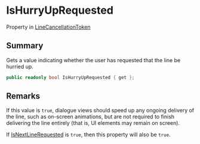 # IsHurryUpRequested

Property in [LineCancellationToken](yarn.unity.linecancellationtoken.md)

## Summary

Gets a value indicating whether the user has requested that the line be hurried up.

```csharp
public readonly bool IsHurryUpRequested { get };
```

## Remarks

If this value is `true`, dialogue views should speed up any ongoing delivery of the line, such as on-screen animations, but are not required to finish delivering the line entirely (that is, UI elements may remain on screen).

If [IsNextLineRequested](yarn.unity.linecancellationtoken.isnextlinerequested.md) is `true`, then this property will also be `true`.
